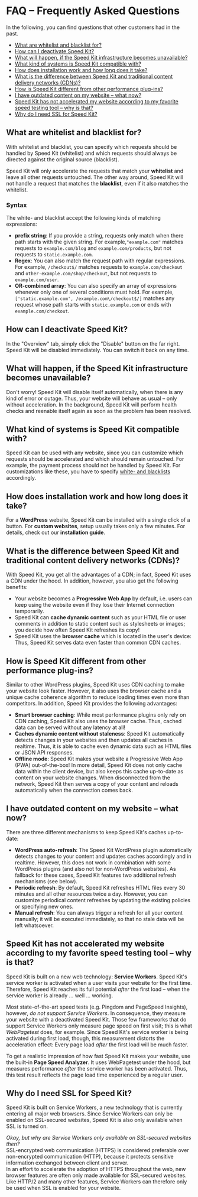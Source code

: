 <!-- Plesk Start -->
# FAQ – Frequently Asked Questions

In the following, you can find questions that other customers had in the past.

- [What are whitelist and blacklist for?](#what-are-whitelist-and-blacklist-for)
- [How can I deactivate Speed Kit?](#how-can-i-deactivate-speed-kit)
- [What will happen, if the Speed Kit infrastructure becomes unavailable?](#what-will-happen-if-the-speed-kit-infrastructure-becomes-unavailable)
- [What kind of systems is Speed Kit compatible with?](#what-kind-of-systems-is-speed-kit-compatible-with)
- [How does installation work and how long does it take?](#how-does-installation-work-and-how-long-does-it-take)
- [What is the difference between Speed Kit and traditional content delivery networks (CDNs)?](#what-is-the-difference-between-speed-kit-and-traditional-content-delivery-networks-cdns)
- [How is Speed Kit different from other performance plug-ins?](#how-is-speed-kit-different-from-other-performance-plug-ins)
- [I have outdated content on my website – what now?](#i-have-outdated-content-on-my-website-what-now)
- [Speed Kit has not accelerated my website according to my favorite speed testing tool – why is that?](#speed-kit-has-not-accelerated-my-website-according-to-my-favorite-speed-testing-tool-why-is-that)
- [Why do I need SSL for Speed Kit?](#why-do-i-need-ssl-for-speed-kit?)

## What are whitelist and blacklist for?

With whitelist and blacklist, you can specify which requests should be handled by Speed Kit (whitelist) and which
requests should always be directed against the original source (blacklist).

Speed Kit will only accelerate the requests that match your **whitelist** and leave all other requests untouched. 
The other way around, Speed Kit will not handle a request that matches the **blacklist**, even if it also matches the whitelist.

### Syntax

The white- and blacklist accept the following kinds of matching expressions:

- **prefix string**: If you provide a string, requests only match when there path starts with the given string. For example,`"example.com"` matches requests to `example.com/blog` and `example.com/products`, but not requests to `static.example.com`.
- **Regex**: You can also match the request path with regular expressions. For example, `/checkout$/` matches requests to `example.com/checkout` and `other-example.com/shop/checkout`, but not requests to `example.com/user`.
- **OR-combined array**: You can also specify an array of expressions whenever only one of several conditions must hold. For example, `['static.example.com', /example.com\/checkout$/]` matches any request whose path starts with `static.example.com` or ends with `example.com/checkout`.

## How can I deactivate Speed Kit?

In the "Overview" tab, simply click the "Disable" button on the far right. Speed Kit will be disabled immediately.
You can switch it back on any time.

## What will happen, if the Speed Kit infrastructure becomes unavailable?

Don't worry! Speed Kit will disable itself automatically, when there is any kind of error or outage. Thus, your website
will behave as usual – only without acceleration. In the background, Speed Kit will perform health checks and reenable
itself again as soon as the problem has been resolved.

## What kind of systems is Speed Kit compatible with?

Speed Kit can be used with any website, since you can customize which requests should be accelerated and which should
remain untouched. For example, the payment process should not be handled by Speed Kit. For customizations like these,
you have to specify [white- and blacklists](#what-are-whitelist-and-blacklist-for) accordingly.

## How does installation work and how long does it take?

For a **WordPress** website, Speed Kit can be installed with a single click of a button. For **custom websites**, setup
usually takes only a few minutes. For details, check out our **installation guide**.

## What is the difference between Speed Kit and traditional content delivery networks (CDNs)?

With Speed Kit, you get all the advantages of a CDN; in fact, Speed Kit uses a CDN under the hood. In addition, however,
you also get the following benefits:

- Your website becomes a **Progressive Web App** by default, i.e. users can keep using the website even if they lose their Internet connection temporarily.
- Speed Kit can **cache dynamic content** such as your HTML file or user comments in addition to static content such as stylesheets or images; you decide how often Speed Kit refreshes its copy!
- Speed Kit uses the **browser cache** which is located in the user's device: Thus, Speed Kit serves data even faster than common CDN caches.

## How is Speed Kit different from other performance plug-ins?

Similar to other WordPress plugins, Speed Kit uses CDN caching to make your website look faster. However, it also uses
the browser cache and a unique cache coherence algorithm to reduce loading times even more than competitors. 
In addition, Speed Kit provides the following advantages:

- **Smart browser caching**: While most performance plugins only rely on CDN caching, Speed Kit also uses the browser cache. Thus, cached data can be served without any latency at all!
- **Caches dynamic content without staleness**: Speed Kit automatically detects changes in your websites and then updates all caches in realtime. Thus, it is able to cache even dynamic data such as HTML files or JSON API responses.
- **Offline mode**: Speed Kit makes your website a Progressive Web App (PWA) out-of-the-box! In more detail, Speed Kit does not only cache data within the client device, but also keeps this cache up-to-date as content on your website changes. When disconnected from the network, Speed Kit then serves a copy of your content and reloads automatically when the connection comes back.

## I have outdated content on my website – what now?

There are three different mechanisms to keep Speed Kit's caches up-to-date:

- **WordPress auto-refresh**: The Speed Kit WordPress plugin automatically detects changes to your content and updates caches accordingly and in realtime. However, this does not work in combination with some WordPress plugins (and also not for non-WordPress websites). As fallback for these cases, Speed Kit features two additional refresh mechanisms (see below).
- **Periodic refresh**: By default, Speed Kit refreshes HTML files every 30 minutes and all other resources twice a day. However, you can customize periodical content refreshes by updating the existing policies or specifying new ones.
- **Manual refresh**: You can always trigger a refresh for all your content manually; it will be executed immediately, so that no stale data will be left whatsoever.

## Speed Kit has not accelerated my website according to my favorite speed testing tool – why is that?

Speed Kit is built on a new web technology: **Service Workers**. 
Speed Kit's service worker is activated when a user visits your website for the first time. 
Therefore, Speed Kit reaches its full potential *after* the first load &ndash; when the service worker is already ... well ... working. 

Most state-of-the-art speed tests (e.g. Pingdom and PageSpeed Insights), however, *do not support Service Workers*. 
In consequence, they measure your website with a deactivated Speed Kit. 
Those few frameworks that do support Service Workers only measure page speed on first visit; this is what *WebPagetest* does, for example. 
Since Speed Kit's service worker is being activated during first load, though, this measurement distorts the acceleration effect: 
Every page load *after* the first load will be much faster. 

To get a realistic impression of how fast Speed Kit makes your website, use the built-in **Page Speed Analyzer**. 
It uses WebPagetest under the hood, but measures performance *after* the service worker has been activated. 
Thus, this test result reflects the page load time experienced by a regular user. 

## Why do I need SSL for Speed Kit?

Speed Kit is built on Service Workers, a new technology that is currently entering all major web browsers. 
Since Service Workers can only be enabled on SSL-secured websites, Speed Kit is also only available when SSL is turned on.

*Okay, but why are Service Workers only available on SSL-secured websites then?*  
SSL-encrypted web communication (HTTPS) is considered preferable over non-encrypted communication (HTTP), because it protects sensitive information exchanged between client and server.  
In an effort to accelerate the adoption of HTTPS throughout the web, new browser features are often only made available for SSL-secured websites. 
Like HTTP/2 and many other features, Service Workers can therefore only be used when SSL is enabled for your website. 

<!-- Plesk End -->

